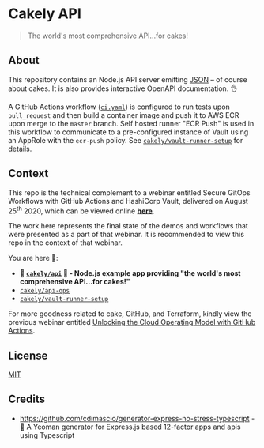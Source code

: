# Cakely API
> The world's most comprehensive API...for cakes!

## About

This repository contains an Node.js API server emitting [JSON](server/api/services/cakes.service.ts) – of course about cakes. It is also provides interactive OpenAPI documentation. 👌

A GitHub Actions workflow ([`ci.yaml`](.github/workflows/ci.yml)) is configured to run tests upon `pull_request` and then build a container image and push it to AWS ECR upon merge to the `master` branch. Self hosted runner "ECR Push" is used in this workflow to communicate to a pre-configured instance of Vault using an AppRole with the `ecr-push` policy. See [`cakely/vault-runner-setup`](https://github.com/cakely/vault-runner-setup) for details.

## Context

This repo is the technical complement to a webinar entitled Secure GitOps Workflows with GitHub Actions and HashiCorp Vault, delivered on August 25<sup>th</sup> 2020, which can be viewed online [**here**](https://www.hashicorp.com/webinars/secure-gitops-workflows-with-github-actions-and-hashicorp-vault/).

The work here represents the final state of the demos and workflows that were presented as a part of that webinar. It is recommended to view this repo in the context of that webinar.

You are here 🍰:
* **🍰 [`cakely/api`](https://github.com/cakely/api) 🍰 - Node.js example app providing "the world's most comprehensive API...for cakes!"**
* [`cakely/api-ops`](https://github.com/cakely/api-ops)
* [`cakely/vault-runner-setup`](https://github.com/cakely/vault-runner-setup)

For more goodness related to cake, GitHub, and Terraform, kindly view the previous webinar entitled [Unlocking the Cloud Operating Model with GitHub Actions](https://www.hashicorp.com/resources/unlocking-the-cloud-operating-model-with-github-actions/).

## License

[MIT](LICENSE)

## Credits

* https://github.com/cdimascio/generator-express-no-stress-typescript - 🚄 A Yeoman generator for Express.js based 12-factor apps and apis using Typescript
